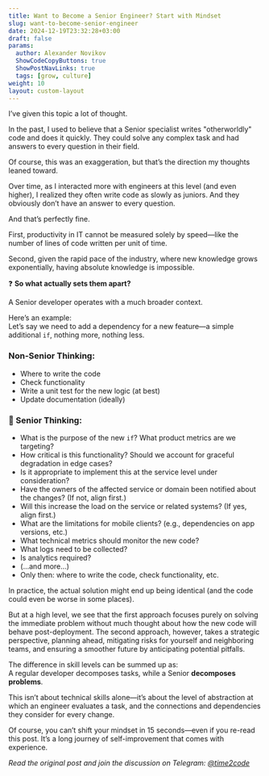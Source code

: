 ```yaml
---
title: Want to Become a Senior Engineer? Start with Mindset
slug: want-to-become-senior-engineer                 
date: 2024-12-19T23:32:28+03:00
draft: false                                  
params:
  author: Alexander Novikov                  
  ShowCodeCopyButtons: true
  ShowPostNavLinks: true
  tags: [grow, culture]                
weight: 10
layout: custom-layout
---
```


I’ve given this topic a lot of thought.

In the past, I used to believe that a Senior specialist writes "otherworldly" code and does it quickly. They could solve any complex task and had answers to every question in their field.  

Of course, this was an exaggeration, but that’s the direction my thoughts leaned toward.

Over time, as I interacted more with engineers at this level (and even higher), I realized they often write code as slowly as juniors. And they obviously don’t have an answer to every question.

And that’s perfectly fine.

First, productivity in IT cannot be measured solely by speed—like the number of lines of code written per unit of time.  

Second, given the rapid pace of the industry, where new knowledge grows exponentially, having absolute knowledge is impossible.

❓ **So what actually sets them apart?**

A Senior developer operates with a much broader context.

Here’s an example:  
Let’s say we need to add a dependency for a new feature—a simple additional `if`, nothing more, nothing less.

### Non-Senior Thinking:
- Where to write the code  
- Check functionality  
- Write a unit test for the new logic (at best)  
- Update documentation (ideally)  

### 💪 Senior Thinking:
- What is the purpose of the new `if`? What product metrics are we targeting?  
- How critical is this functionality? Should we account for graceful degradation in edge cases?  
- Is it appropriate to implement this at the service level under consideration?  
- Have the owners of the affected service or domain been notified about the changes? (If not, align first.)  
- Will this increase the load on the service or related systems? (If yes, align first.)  
- What are the limitations for mobile clients? (e.g., dependencies on app versions, etc.)  
- What technical metrics should monitor the new code?  
- What logs need to be collected?  
- Is analytics required?  
- (...and more…)  
- Only then: where to write the code, check functionality, etc.

In practice, the actual solution might end up being identical (and the code could even be worse in some places).  

But at a high level, we see that the first approach focuses purely on solving the immediate problem without much thought about how the new code will behave post-deployment. The second approach, however, takes a strategic perspective, planning ahead, mitigating risks for yourself and neighboring teams, and ensuring a smoother future by anticipating potential pitfalls.

The difference in skill levels can be summed up as:  
A regular developer decomposes tasks, while a Senior **decomposes problems**.

This isn’t about technical skills alone—it’s about the level of abstraction at which an engineer evaluates a task, and the connections and dependencies they consider for every change.

Of course, you can’t shift your mindset in 15 seconds—even if you re-read this post. It’s a long journey of self-improvement that comes with experience.

*Read the original post and join the discussion on Telegram: [@time2code](https://t.me/time2code/326)*